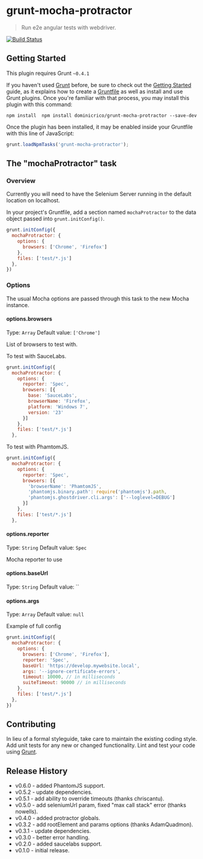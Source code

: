 # grunt-mocha-protractor

> Run e2e angular tests with webdriver.

[![Build Status](https://travis-ci.org/dominicrico/grunt-mocha-protractor.svg)](https://travis-ci.org/dominicrico/grunt-mocha-protractor)

## Getting Started

This plugin requires Grunt `~0.4.1`

If you haven't used [Grunt](http://gruntjs.com/) before, be sure to check out the [Getting Started](http://gruntjs.com/getting-started) guide, as it explains how to create a [Gruntfile](http://gruntjs.com/sample-gruntfile) as well as install and use Grunt plugins. Once you're familiar with that process, you may install this plugin with this command:

```shell
npm install  npm install dominicrico/grunt-mocha-protractor --save-dev
```

Once the plugin has been installed, it may be enabled inside your Gruntfile with this line of JavaScript:

```js
grunt.loadNpmTasks('grunt-mocha-protractor');
```

## The "mochaProtractor" task

### Overview

Currently you will need to have the Selenium Server running in the default location on localhost.

In your project's Gruntfile, add a section named `mochaProtractor` to the data object passed into `grunt.initConfig()`.

```js
grunt.initConfig({
  mochaProtractor: {
    options: {
      browsers: ['Chrome', 'Firefox']
    },
    files: ['test/*.js']
  },
})
```

### Options

The usual Mocha options are passed through this task to the new Mocha instance.

#### options.browsers

Type: `Array`
Default value: `['Chrome']`

List of browsers to test with.

To test with SauceLabs.

```js
grunt.initConfig({
  mochaProtractor: {
    options: {
      reporter: 'Spec',
      browsers: [{
        base: 'SauceLabs',
        browserName: 'Firefox',
        platform: 'Windows 7',
        version: '23'
      }]
    },
    files: ['test/*.js']
  },
```

To test with PhamtomJS.

```js
grunt.initConfig({
  mochaProtractor: {
    options: {
      reporter: 'Spec',
      browsers: [{
        'browserName': 'PhamtomJS',
        'phantomjs.binary.path': require('phantomjs').path,
        'phantomjs.ghostdriver.cli.args': ['--loglevel=DEBUG']
      }]
    },
    files: ['test/*.js']
  },
```

#### options.reporter

Type: `String`
Default value: `Spec`

Mocha reporter to use

#### options.baseUrl

Type: `String`
Default value: ``

#### options.args

Type: `Array`
Default value: `null`

Example of full config

```js
grunt.initConfig({
  mochaProtractor: {
    options: {
      browsers: ['Chrome', 'Firefox'],
      reporter: 'Spec',
      baseUrl: 'https://develop.mywebsite.local',
      args: '--ignore-certificate-errors',
      timeout: 10000, // in milliseconds
      suiteTimeout: 90000 // in milliseconds
    },
    files: ['test/*.js']
  },
})
```

## Contributing

In lieu of a formal styleguide, take care to maintain the existing coding style. Add unit tests for any new or changed functionality. Lint and test your code using [Grunt](http://gruntjs.com/).

## Release History

* v0.6.0 - added PhantomJS support.
* v0.5.2 - update dependencies.
* v0.5.1 - add ability to override timeouts (thanks chriscantu).
* v0.5.0 - add seleniumUrl param, fixed "max call stack" error (thanks nowells).
* v0.4.0 - added protractor globals.
* v0.3.2 - add rootElement and params options (thanks AdamQuadmon).
* v0.3.1 - update dependencies.
* v0.3.0 - better error handling.
* v0.2.0 - added saucelabs support.
* v0.1.0 - initial release.
